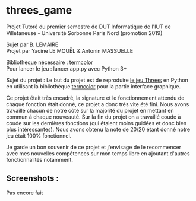 # threes_game
Projet Tutoré du premier semestre de DUT Informatique de l'IUT de Villetaneuse - Université Sorbonne Paris Nord (promotion 2019)  

Sujet par B. LEMAIRE  
Projet par Yacine LE MOUËL & Antonin MASSUELLE  

Bibliothèque nécessaire : [termcolor](https://pypi.org/project/termcolor/)  
Pour lancer le jeu : lancer app.py avec Python 3+  

Sujet du projet :
Le but du projet est de reproduire [le jeu Threes](https://fr.wikipedia.org/wiki/Threes!) en Python en utilisant la bibliothèque [termcolor](https://pypi.org/project/termcolor/) pour la partie interface graphique.  

Ce projet était très encadré, la signature et le fonctionnement attendu de chaque fonction était donné, ce projet a donc très vite été fini. Nous avons travaillé chacun de notre côté sur la majorité du projet en mettant en commun à chaque nouveauté. Sur la fin du projet on a travaillé coude à coude sur les dernières fonctions (qui étaient moins guidées et donc bien plus intéressantes). Nous avons obtenu la note de 20/20 étant donné notre jeu était 100% fonctionnel.  

Je garde un bon souvenir de ce projet et j'envisage de le recommencer avec mes nouvelles compétences sur mon temps libre en ajoutant d'autres fonctionnalités notamment.

## Screenshots :

Pas encore fait
